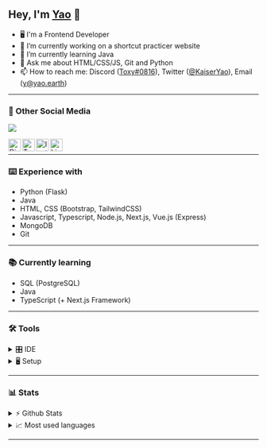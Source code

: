 
## Hey, I'm [Yao](https://yaokaiser.ch) 👋
<!-- [![alt text][1.1]][1]-->


- 🖥 I'm a Frontend Developer 
- 🔭 I’m currently working on a shortcut practicer website
- 🌱 I’m currently learning Java
- 💬 Ask me about HTML/CSS/JS, Git and Python
- 📫 How to reach me: Discord ([Toxy#0816](https://discord.com/users/649332192119357460)), Twitter ([@KaiserYao](https://twitter.com/KaiserYao)), Email ([y@yao.earth](mailto:y@yao.earth))

---

### 📱 Other Social Media


[![](https://discord.c99.nl/widget/theme-4/649332192119357460.png)](https://discord.com/users/649332192119357460)


[<img align="left" alt="Discord" width="25px" src="https://user-images.githubusercontent.com/74461477/125820556-58470afc-206e-4b9b-8684-1707e637c253.png"/>][discord]
[<img align="left" alt="Twitter" width="25px" src="https://user-images.githubusercontent.com/74461477/125820562-2e7cf54d-355b-4ce4-a95b-072fc76799ec.png"/>][twitter]
[<img align="left" alt="Instagram" width="25px" src="https://user-images.githubusercontent.com/74461477/125820547-2c92c856-59b7-40ea-802c-796be8ee3c92.png"/>][instagram]
[<img align="left" alt="Linkedin" width="25px" src="https://user-images.githubusercontent.com/74461477/139423303-d8791117-ba5a-4f5f-8f32-2f6c7f87047d.png"/>][linkedin]

<br>

---

### ⌨️ Experience with
- Python (Flask)
- Java
- HTML, CSS (Bootstrap, TailwindCSS)
- Javascript, Typescript, Node.js, Next.js, Vue.js (Express)
- MongoDB
- Git

---

### 📚 Currently learning
- SQL (PostgreSQL)
- Java
- TypeScript (+ Next.js Framework)

---

### 🛠 Tools

<details>
  <summary>🎛 IDE</summary>
  <p>
    <li> <a href="https://code.visualstudio.com">Visual Studio Code</a> </li>
    <li> <a href="https://visualstudio.com">Visual Studio</a> </li>
    <li> <a href="https://www.jetbrains.com/de-de/pycharm/download/">PyCharm</a> </li>
    <li> <a href="https://www.jetbrains.com/de-de/idea/">IntelliJ IDEA</a> </li>
  </p>
</details>

<details>
  <summary>🖥 Setup</summary>

- [Notebooks](#usage)
	- [Huawei MateBook Pro X](https://consumer.huawei.com/ch/laptops/matebook-x-pro-2020/)
	- [Apple MacBook Air](https://www.apple.com/macbook-air/)
</details>

---

### 📊 Stats

<!-- https://github-readme-stats.vercel.app/api?username=kaiseryao&show_icons=true&theme=cobalt -->

<details>
  <summary>⚡️ Github Stats</summary>
  <br>
  <img align="center" alt="kaiseryao's GitHub stats" src="https://github-readme-stats.vercel.app/api?username=kaiseryao&show_icons=true&theme=cobalt" />
</details>

<details>
  <summary>📈 Most used languages</summary>
  <br>
  <img align="center" alt="kaiseryao's most used languages" src="https://github-readme-stats.vercel.app/api/top-langs/?username=kaiseryao&langs_count=8&theme=cobalt" />
</details>

---

<!--
![instagram](https://user-images.githubusercontent.com/74461477/125820547-2c92c856-59b7-40ea-802c-796be8ee3c92.png)
![discord](https://user-images.githubusercontent.com/74461477/125820556-58470afc-206e-4b9b-8684-1707e637c253.png)
![twitter](https://user-images.githubusercontent.com/74461477/125820562-2e7cf54d-355b-4ce4-a95b-072fc76799ec.png)
![linkedin](https://user-images.githubusercontent.com/74461477/139423303-d8791117-ba5a-4f5f-8f32-2f6c7f87047d.png)
-->

[discord]: https://discord.com/users/649332192119357460
[Twitter]: https://twitter.com/KaiserYao
[instagram]: https://instagram.com/yao.earth
[linkedin]: https://linkedin.com/in/yaokaiser
